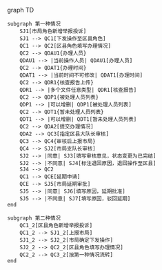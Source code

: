 graph TD

    subgraph 第一种情况
        SJ1[市局角色新增举报投诉]
        SJ1 --> QC1[下发操作至区县角色]
        QC1 --> QC2[区县角色填写办理情况]
        QC2 --> QDAU1{办理人员}
        QDAU1 --> |当前操作人员| QDAU1[办理人员]
        QC2 --> QDAT1{办理时间}
        QDAT1 --> |当前时间不可修改| QDAT1[办理时间]
        QC2 --> QDR1{核查报告上传}
        QDR1 --> |多个文件任意类型| QDR1[核查报告]
        QC2 --> QDP1{被处理人员列表}
        QDP1 --> |可以增删| QDP1[被处理人员列表]
        QC2 --> QDT1{暂未处理人员列表}
        QDT1 --> |可以增删| QDT1[暂未处理人员列表]
        QC2 --> QDA2[提交办理情况]
        QDA2 --> QC3[指定区县大队长审核]
        QC3 --> QC4{审核后上报市局}
        QC4 --> SJ2[市局支队长审核]
        SJ2 --> |同意| SJ3[填写审核意见，状态变更为已完结]
        SJ2 --> |不同意| SJ4[标注退回原因，退回操作至区县]
        SJ4 --> QC2
        QC1 --> QCE[延期申请]
        QCE --> SJ5[市局延期审批]
        SJ5 --> |同意| SJ6[填写原因，延期批准]
        SJ5 --> |不同意| SJ7[填写原因，驳回延期]
    end

    subgraph 第二种情况
        QC1_2[区县角色新增举报投诉]
        QC1_2 --> SJ1_2[上报市局]
        SJ1_2 --> SJ2_2[市局确定下发操作]
        SJ2_2 --> QC2_2[区县角色填写办理情况]
        QC2_2 --> QC3_2[按第一种情况流转]
    end
<!--stackedit_data:
eyJoaXN0b3J5IjpbMjExOTcwNjU4MF19
-->